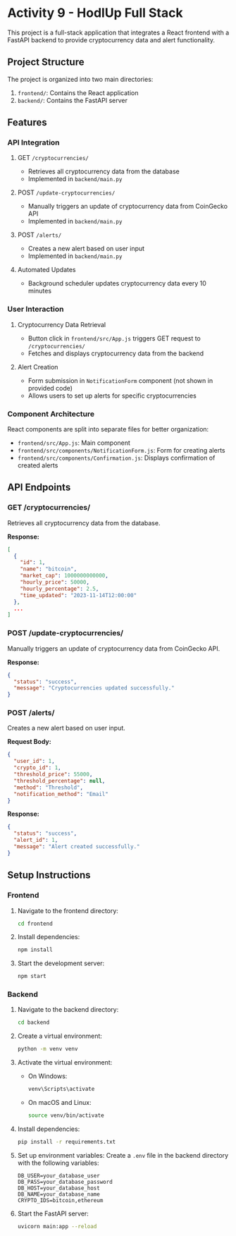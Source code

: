 # Activity 9 - HodlUp Full Stack 

This project is a full-stack application that integrates a React frontend with a FastAPI backend to provide cryptocurrency data and alert functionality.

## Project Structure

The project is organized into two main directories:

1. `frontend/`: Contains the React application
2. `backend/`: Contains the FastAPI server

## Features

### API Integration

1. GET `/cryptocurrencies/`
   - Retrieves all cryptocurrency data from the database
   - Implemented in `backend/main.py`

2. POST `/update-cryptocurrencies/`
   - Manually triggers an update of cryptocurrency data from CoinGecko API
   - Implemented in `backend/main.py`

3. POST `/alerts/`
   - Creates a new alert based on user input
   - Implemented in `backend/main.py`

4. Automated Updates
   - Background scheduler updates cryptocurrency data every 10 minutes

### User Interaction

1. Cryptocurrency Data Retrieval
   - Button click in `frontend/src/App.js` triggers GET request to `/cryptocurrencies/`
   - Fetches and displays cryptocurrency data from the backend

2. Alert Creation
   - Form submission in `NotificationForm` component (not shown in provided code)
   - Allows users to set up alerts for specific cryptocurrencies

### Component Architecture

React components are split into separate files for better organization:

- `frontend/src/App.js`: Main component
- `frontend/src/components/NotificationForm.js`: Form for creating alerts
- `frontend/src/components/Confirmation.js`: Displays confirmation of created alerts

## API Endpoints

### GET /cryptocurrencies/

Retrieves all cryptocurrency data from the database.

**Response:**
```json
[
  {
    "id": 1,
    "name": "bitcoin",
    "market_cap": 1000000000000,
    "hourly_price": 50000,
    "hourly_percentage": 2.5,
    "time_updated": "2023-11-14T12:00:00"
  },
  ...
]
```

### POST /update-cryptocurrencies/

Manually triggers an update of cryptocurrency data from CoinGecko API.

**Response:**
```json
{
  "status": "success",
  "message": "Cryptocurrencies updated successfully."
}
```

### POST /alerts/

Creates a new alert based on user input.

**Request Body:**
```json
{
  "user_id": 1,
  "crypto_id": 1,
  "threshold_price": 55000,
  "threshold_percentage": null,
  "method": "Threshold",
  "notification_method": "Email"
}
```

**Response:**
```json
{
  "status": "success",
  "alert_id": 1,
  "message": "Alert created successfully."
}
```

## Setup Instructions

### Frontend

1. Navigate to the frontend directory:
   ```bash
   cd frontend
   ```

2. Install dependencies:
   ```bash
   npm install
   ```

3. Start the development server:
   ```bash
   npm start
   ```

### Backend

1. Navigate to the backend directory:
   ```bash
   cd backend
   ```

2. Create a virtual environment:
   ```bash
   python -m venv venv
   ```

3. Activate the virtual environment:
   - On Windows:
     ```bash
     venv\Scripts\activate
     ```
   - On macOS and Linux:
     ```bash
     source venv/bin/activate
     ```

4. Install dependencies:
   ```bash
   pip install -r requirements.txt
   ```

5. Set up environment variables:
   Create a `.env` file in the backend directory with the following variables:
   ```
   DB_USER=your_database_user
   DB_PASS=your_database_password
   DB_HOST=your_database_host
   DB_NAME=your_database_name
   CRYPTO_IDS=bitcoin,ethereum
   ```

6. Start the FastAPI server:
   ```bash
   uvicorn main:app --reload
   ```
